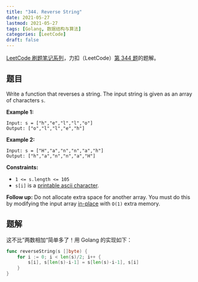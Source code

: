 ```yaml
---
title: "344. Reverse String"
date: 2021-05-27
lastmod: 2021-05-27
tags: [Golang, 数据结构与算法]
categories: [LeetCode]
draft: false
---
```


[LeetCode 刷题笔记系列](/posts/leetcode/leetcode)，力扣（LeetCode）[第 344 题](https://leetcode-cn.com/problems/reverse-string)的题解。

<!--more-->

## 题目

Write a function that reverses a string. The input string is given as an array of characters `s`.

**Example 1:**

```text
Input: s = ["h","e","l","l","o"]
Output: ["o","l","l","e","h"]
```

**Example 2:**

```text
Input: s = ["H","a","n","n","a","h"]
Output: ["h","a","n","n","a","H"]
```

**Constraints:**

- `1 <= s.length <= 105`
- `s[i]` is a [printable ascii character](https://en.wikipedia.org/wiki/ASCII#Printable_characters).

**Follow up:** Do not allocate extra space for another array. You must do this by modifying the input array [in-place](https://en.wikipedia.org/wiki/In-place_algorithm) with `O(1)` extra memory.

## 题解

这不比”两数相加“简单多了！用 Golang 的实现如下：

```go
func reverseString(s []byte) {
    for i := 0; i < len(s)/2; i++ {
        s[i], s[len(s)-i-1] = s[len(s)-i-1], s[i]
    }
}
```

